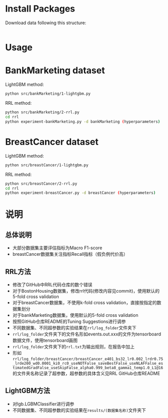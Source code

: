 
# Install Packages

Download data following this structure:
```bash

```

# Usage

# BankMarketing dataset
LightGBM method:

`python src/bankMarketing/1-lightgbm.py`

RRL method:

```bash
python src/bankMarketing/2-rrl.py
cd rrl
python experiment-bankMarketing.py -d bankMarketing (hyperparameters)
```

# BreastCancer dataset
LightGBM method:

`python src/breastCancer/1-lightgbm.py`

RRL method:

```bash
python src/breastCancer/2-rrl.py
cd rrl
python experiment-breastCancer.py -d breastCancer (hyperparameters)
```




# 说明

## 总体说明

- 大部分数据集主要评估指标为Macro F1-score
- breastCancer数据集关注指标Recall指标（假负例代价高）

## RRL方法

- 修改了GitHub中RRL代码仓库的数个错误
- 对于BostonHousing数据集，修改rrl代码(修改内容见commit)，使用默认的5-fold cross validation
- 对于breastCancer数据集，不使用k-fold cross validation，直接按指定的数据集划分
- 对于bankMarketing数据集，使用默认的5-fold cross validation
- 按照GitHub仓库README的Tuning Suggestions进行调参
- 不同数据集、不同超参数的实验结果在`rrl/log_folder`文件夹下
- `rrl/log_folder`文件夹下的文件名形如events.out.xxx的文件为tensorboard数据文件，使用tensorboard画图
- `rrl/log_folder`文件夹下的`rrl.txt`为输出规则，在报告中加上
- 形如`rrl/log_folder/breastCancer/breastCancer_e401_bs32_lr0.002_lrdr0.75_lrde200_wd0.0001_ki0_rc0_useNOTFalse_saveBestFalse_useNLAFFalse_estimatedGradFalse_useSkipFalse_alpha0.999_beta8_gamma1_temp1.0_L1@16`的文件夹名称记录了超参数，超参数的具体含义见RRL GitHub仓库README

## LightGBM方法
- 对lgb.LGBMClassifier进行调参
- 不同数据集、不同超参数的实验结果在`results/(数据集名称)`文件夹下